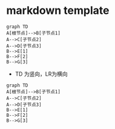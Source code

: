 # markdown template



```mermaid
graph TD
A[根节点]-->B[子节点1]
A-->C[子节点2]
A-->D[子节点3]
B-->E[1]
B-->F[2]
B-->G[3]
```

- TD 为竖向，LR为横向

```
graph TD
A[根节点]-->B[子节点1]
A-->C[子节点2]
A-->D[子节点3]
B-->E[1]
B-->F[2]
B-->G[3]
```

